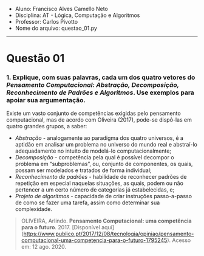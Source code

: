 
- Aluno: Francisco Alves Camello Neto
- Disciplina: AT - Lógica, Computação e Algoritmos
- Professor: Carlos Pivotto
- Nome do arquivo: questao_01.py

---
# **Questão 01**
### 1. Explique, com suas palavras, cada um dos quatro vetores do *Pensamento Computacional: Abstração, Decomposição, Reconhecimento de Padrões e Algoritmos*. Use exemplos para apoiar sua argumentação.

Existe um vasto conjunto de competências exigidas pelo pensamento computacional,
mas de acordo com Oliveira (2017), pode-se dispô-las em quatro grandes grupos, a saber:
- _Abstração_ - analogamente ao paradigma dos quatro universos, é a aptidão em analisar
um problema no universo do mundo real e abstraí-lo adequadamente no intuito de
modelá-lo computacionalmente;
- _Decomposição_ - competência pela qual é possível decompor o problema em
“subproblemas”, ou, conjunto de componentes, os quais, possam ser modelados e
tratados de forma individual;
- _Reconhecimento de padrões_ - habilidade de reconhecer padrões de repetição em especial
naquelas situações, as quais, podem ou não pertencer a um certo número de categorias
já estabelecidas, e;
- _Projeto de algoritmos_ - capacidade de criar instruções passo-a-passo de como se fazer
uma tarefa, assim como determinar sua complexidade.


> OLIVEIRA, Arlindo. **Pensamento Computacional: uma competência para o futuro**. 2017.
[Disponível aqui] (https://www.publico.pt/2017/12/08/tecnologia/opiniao/pensamento-computacional-uma-competencia-para-o-futuro-1795245). Acesso em: 12 ago. 2020.